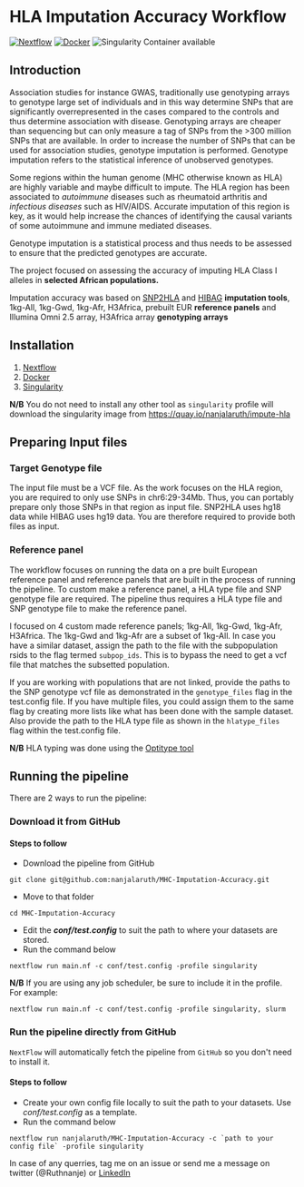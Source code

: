# HLA Imputation Accuracy Workflow 

[![Nextflow](https://img.shields.io/badge/nextflow-%E2%89%A520.04.0-brightgreen.svg)](https://www.nextflow.io/)
[![Docker](https://img.shields.io/badge/docker%20registry-Quay.io-red)](https://quay.io/repository/nanjalaruth/impute-hla?tab=tags)
![Singularity Container available](https://img.shields.io/badge/singularity-available-7E4C74.svg)

## Introduction
Association studies for instance GWAS, traditionally use genotyping arrays to genotype large set of individuals and in this way determine SNPs that are significantly overrepresented in the cases compared to the controls and thus determine association with disease. Genotyping arrays are cheaper than sequencing but can only measure a tag of SNPs from the >300 million SNPs that are available. In order to increase the number of SNPs that can be used for association studies, genotype imputation is performed. Genotype imputation refers to the statistical inference of unobserved genotypes. 

Some regions within the human genome (MHC otherwise known as HLA) are highly variable and maybe difficult to impute. The HLA region has been associated to *autoimmune* diseases such as rheumatoid arthritis and *infectious diseases* such as HIV/AIDS. Accurate imputation of this region is key, as it would help increase the chances of identifying the causal variants of some autoimmune and immune mediated diseases. 

Genotype imputation is a statistical process and thus needs to be assessed to ensure that the predicted genotypes are accurate.

The project focused on assessing the accuracy of imputing HLA Class I alleles in __selected African populations.__ 

Imputation accuracy was based on [SNP2HLA](http://software.broadinstitute.org/mpg/snp2hla/) and [HIBAG](https://github.com/zhengxwen/HIBAG) __imputation tools__, 1kg-All, 1kg-Gwd, 1kg-Afr, H3Africa, prebuilt EUR __reference panels__ and Illumina Omni 2.5 array, H3Africa array __genotyping arrays__  

## Installation 
1. [Nextflow](https://www.nextflow.io/docs/latest/getstarted.html)
2. [Docker](https://www.digitalocean.com/community/tutorials/how-to-install-and-use-docker-on-ubuntu-18-04) 
3. [Singularity](https://sylabs.io/guides/3.0/user-guide/installation.html)

**N/B** You do not need to install any other tool as `singularity` profile will download the singularity image from https://quay.io/nanjalaruth/impute-hla

## Preparing Input files
### Target Genotype file

The input file must be a VCF file. As the work focuses on the HLA region, you are required to only use SNPs in chr6:29-34Mb. Thus, you can portably prepare only those SNPs in that region as input file.
SNP2HLA uses hg18 data while HIBAG uses hg19 data. You are therefore required to provide both files as input.

### Reference panel

The workflow focuses on running the data on a pre built European reference panel and reference panels that are built in the process of running the pipeline.
To custom make a reference panel, a HLA type file and SNP genotype file are required. The pipeline thus requires a HLA type file and SNP genotype file to make the reference panel.

I focused on 4  custom made reference panels; 1kg-All, 1kg-Gwd, 1kg-Afr, H3Africa. The 1kg-Gwd and 1kg-Afr are a subset of 1kg-All. In case you have a similar dataset, assign the path to the file with the subpopulation rsids to the flag termed `subpop_ids`. This is to bypass the need to get a vcf file that matches the subsetted population.

If you are working with populations that are not linked, provide the paths to the SNP genotype vcf file as demonstrated in the `genotype_files` flag in the test.config file. If you have multiple files, you could assign them to the same flag by creating more lists like what has been done with the sample dataset. Also provide the path to the HLA type file as shown in the `hlatype_files` flag within the test.config file.

**N/B** HLA typing was done using the [Optitype tool](https://github.com/nf-core/hlatyping)

## Running the pipeline
There are 2 ways to run the pipeline:

### Download it from GitHub
#### Steps to follow
- Download the pipeline from GitHub
```
git clone git@github.com:nanjalaruth/MHC-Imputation-Accuracy.git
```
- Move to that folder
```
cd MHC-Imputation-Accuracy
```
- Edit the __*conf/test.config*__ to suit the path to where your datasets are stored.
- Run the command below
```
nextflow run main.nf -c conf/test.config -profile singularity
```

**N/B**
If you are using any job scheduler, be sure to include it in the profile. For example:
```
nextflow run main.nf -c conf/test.config -profile singularity, slurm
```

### Run the pipeline directly from GitHub
`NextFlow` will automatically fetch the pipeline from `GitHub` so you don't need to install it.

#### Steps to follow
- Create your own config file locally to suit the path to your datasets. Use *conf/test.config* as a template.
- Run the command below
```
nextflow run nanjalaruth/MHC-Imputation-Accuracy -c `path to your config file` -profile singularity
```

In case of any querries, tag me on an issue or send me a message on twitter (@Ruthnanje) or [LinkedIn](https://www.linkedin.com/in/ruth-nanjala-17991117a/)
